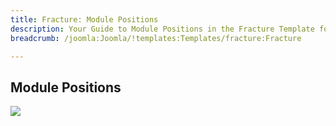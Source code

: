 ```yaml
---
title: Fracture: Module Positions
description: Your Guide to Module Positions in the Fracture Template for Joomla
breadcrumb: /joomla:Joomla/!templates:Templates/fracture:Fracture

---
```


Module Positions
-----
![][positions]

[positions]: assets/positions.jpg